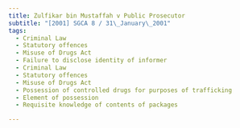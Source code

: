 ```yaml
---
title: Zulfikar bin Mustaffah v Public Prosecutor 
subtitle: "[2001] SGCA 8 / 31\_January\_2001"
tags:
  - Criminal Law
  - Statutory offences
  - Misuse of Drugs Act
  - Failure to disclose identity of informer
  - Criminal Law
  - Statutory offences
  - Misuse of Drugs Act
  - Possession of controlled drugs for purposes of trafficking
  - Element of possession
  - Requisite knowledge of contents of packages

---
```


